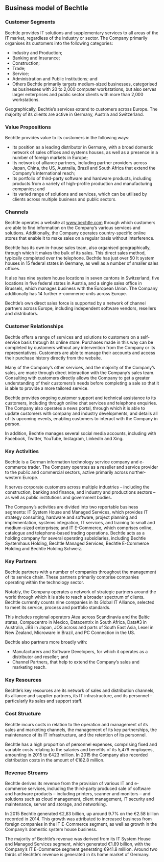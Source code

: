 Business model of Bechtle
-------------------------

 ### Customer Segments

 Bechtle provides IT solutions and supplementary services to all areas of the IT market, regardless of the industry or sector. The Company primarily organises its customers into the following categories:

  * Industry and Production;
 * Banking and Insurance;
 * Construction;
 * Trade;
 * Service;
 * Administration and Public Institutions; and
 * Others
  Bechtle primarily targets medium-sized businesses, categorised as businesses with 20 to 2,000 computer workstations, but also serves larger enterprises and public sector clients with more than 2,000 workstations.

 Geographically, Bechtle’s services extend to customers across Europe. The majority of its clients are active in Germany, Austria and Switzerland.

 ### Value Propositions

 Bechtle provides value to its customers in the following ways:

  * Its position as a leading distributor in Germany, with a broad domestic network of sales offices and systems houses, as well as a presence in a number of foreign markets in Europe;
 * Its network of alliance partners, including partner providers across Japan, China, the US, Australia, Brazil and South Africa that extend the Company’s international reach;
 * Its portfolio of third-party software and hardware products, including products from a variety of high-profile production and manufacturing companies; and
 * Its varied range of solutions and services, which can be utilised by clients across multiple business and public sectors.
  ### Channels

 Bechtle operates a website at www.bechtle.com through which customers are able to find information on the Company’s various services and solutions. Additionally, the Company operates country-specific online stores that enable it to make sales on a regular basis without interference.

 Bechtle has its own in-house sales team, also organised geographically, through which it makes the bulk of its sales. This direct sales method, typically completed over the telephone. Bechtle has just over 50 It system houses in 15 federal states in Germany, as well as a number of smaller sales offices.

 It also has nine system house locations in seven cantons in Switzerland, five locations in five federal states in Austria, and a single sales office in Brussels, which manages business with the European Union. The Company additionally has 14 further e-commerce units across Europe.

 Bechtle’s own direct sales force is supported by a network of channel partners across Europe, including independent software vendors, resellers and distributors.

 ### Customer Relationships

 Bechtle offers a range of services and solutions to customers on a self-service basis through its online store. Purchases made in this way can be completed by customers without any intervention from the Company or its representatives. Customers are able to manage their accounts and access their purchase history directly from the website.

 Many of the Company’s other services, and the majority of the Company’s sales, are made through direct interaction with the Company’s sales team. Consulting with customers directly allows the Company to get a greater understanding of their customers’s needs before completing a sale so that it is able to provide a more tailored service.

 Bechtle provides ongoing customer support and technical assistance to its customers, including through online chat services and telephone enquiries. The Company also operates a news portal, through which it is able to update customers with company and industry developments, and details all of its upcoming events, enabling customers to interact with the Company in person.

 In addition, Bechtle manages several social media accounts, including with Facebook, Twitter, YouTube, Instagram, LinkedIn and Xing.

 ### Key Activities

 Bechtle is a German information technology service company and e-commerce trader. The Company operates as a reseller and service provider to the public and commercial sectors, active primarily across norther-western Europe.

 It serves corporate customers across multiple industries – including the construction, banking and finance, and industry and productions sectors – as well as public institutions and government bodies.

 The Company’s activities are divided into two reportable business segments: IT System House and Managed Services, which provides IT strategy consulting, hardware and software, project planning and implementation, systems integration, IT services, and training to small and medium-sized enterprises; and IT E-Commerce, which comprises online, catalogue and telephone-based trading operations. Bechtle acts as a holding company for several operating subsidiaries, including Bechtle Systemhaus Holding, Bechtle Managed Services, Bechtle E-Commerce Holding and Bechtle Holding Schweiz.

 ### Key Partners

 Bechtle partners with a number of companies throughout the management of its service chain. These partners primarily comprise companies operating within the technology sector.

 Notably, the Company operates a network of strategic partners around the world through which it is able to reach a broader spectrum of clients. Bechtle currently counts nine companies in its Global IT Alliance, selected to meet its service, process and portfolio standards.

 This includes regional operators Atea across Scandinavia and the Baltic states, Compucentro in Mexico, Datacentrix in South Africa, Data#3 in Australia, JBS in Japan, JOS across and parts of South East Asia, Lexel in New Zealand, Microware in Brazil, and PC Connection in the US.

 Bechtle also partners more broadly with:

  * Manufacturers and Software Developers, for which it operates as a distributor and reseller; and
 * Channel Partners, that help to extend the Company’s sales and marketing reach.
  ### Key Resources

 Bechtle’s key resources are its network of sales and distribution channels, its alliance and supplier partners, its IT infrastructure, and its personnel – particularly its sales and support staff.

 ### Cost Structure

 Bechtle incurs costs in relation to the operation and management of its sales and marketing channels, the management of its key partnerships, the maintenance of its IT infrastructure, and the retention of its personnel.

 Bechtle has a high proportion of personnel expenses, comprising fixed and variable costs relating to the salaries and benefits of its 5,479 employees, amounting in 2015 to €423 million. In 2015 the Company also recorded distribution costs in the amount of €182.8 million.

 ### Revenue Streams

 Bechtle derives its revenue from the provision of various IT and e-commerce services, including the third-party produced sale of software and hardware products – including printers, scanner and monitors – and solutions such as cloud management, client management, IT security and maintenance, server and storage, and networking.

 In 2015 Bechtle generated €2,83 billion, up around 9.7% on the €2.58 billion recorded in 2014. This growth was attributed to increased business from foreign companies in the IT E-Commerce segment, as well as growth in the Company’s domestic system house business.

 The majority of Bechtle’s revenue was derived from its IT System House and Managed Services segment, which generated €1.89 billion, with the Company’s IT E-Commerce segment generating €941.8 million. Around two thirds of Bechtle’s revenue is generated in its home market of Germany.
